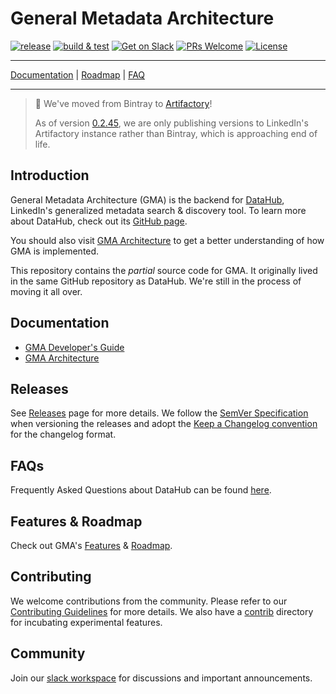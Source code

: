 # General Metadata Architecture

[![release](https://img.shields.io/github/v/release/linkedin/datahub-gma)](https://github.com/linkedin/datahub-gma/releases/)
[![build & test](https://github.com/linkedin/datahub-gma/workflows/build%20&%20test/badge.svg?branch=master&event=push)](https://github.com/linkedin/datahub-gma/actions?query=workflow%3A%22build+%26+test%22+branch%3Amaster+event%3Apush)
[![Get on Slack](https://img.shields.io/badge/slack-join-orange.svg)](https://join.slack.com/t/datahubspace/shared_invite/zt-dkzbxfck-dzNl96vBzB06pJpbRwP6RA)
[![PRs Welcome](https://img.shields.io/badge/PRs-welcome-brightgreen.svg)](https://github.com/linkedin/datahub-gma/blob/master/docs/CONTRIBUTING.md)
[![License](https://img.shields.io/github/license/linkedin/datahub-gma)](LICENSE)

---

[Documentation](#documentation) | [Roadmap](docs/roadmap.md) | [FAQ](docs/faq.md)

---

> 📣 We've moved from Bintray to [Artifactory](https://linkedin.jfrog.io/artifactory/datahub-gma/)!
>
> As of version [0.2.45](https://github.com/linkedin/datahub-gma/releases/tag/v0.2.45), we are only publishing versions
> to LinkedIn's Artifactory instance rather than Bintray, which is approaching end of life.

## Introduction

General Metadata Architecture (GMA) is the backend for [DataHub](https://github.com/linkedin/datahub), LinkedIn's
generalized metadata search & discovery tool. To learn more about DataHub, check out its
[GitHub page](https://github.com/linkedin/datahub).

You should also visit [GMA Architecture](docs/architecture/architecture.md) to get a better understanding of how GMA is
implemented.

This repository contains the _partial_ source code for GMA. It originally lived in the same GitHub repository as
DataHub. We're still in the process of moving it all over.

## Documentation

- [GMA Developer's Guide](docs/developers.md)
- [GMA Architecture](docs/architecture/architecture.md)

## Releases

See [Releases](https://github.com/linkedin/datahub-gma/releases) page for more details. We follow the
[SemVer Specification](https://semver.org) when versioning the releases and adopt the
[Keep a Changelog convention](https://keepachangelog.com/) for the changelog format.

## FAQs

Frequently Asked Questions about DataHub can be found [here](docs/faq.md).

## Features & Roadmap

Check out GMA's [Features](docs/features.md) & [Roadmap](docs/roadmap.md).

## Contributing

We welcome contributions from the community. Please refer to our [Contributing Guidelines](docs/CONTRIBUTING.md) for
more details. We also have a [contrib](contrib) directory for incubating experimental features.

## Community

Join our [slack workspace](https://join.slack.com/t/datahubspace/shared_invite/zt-dkzbxfck-dzNl96vBzB06pJpbRwP6RA) for
discussions and important announcements.
